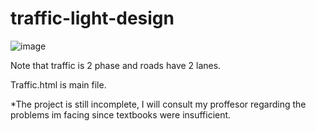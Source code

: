 # traffic-light-design

![image](https://user-images.githubusercontent.com/33609172/223400364-86ea638b-f9c6-4ff5-bba5-8b7d99f8f627.png)

Note that traffic is 2 phase and roads have 2 lanes.

Traffic.html is main file.

*The project is still incomplete, I will consult my proffesor regarding the problems im facing since textbooks were insufficient.
